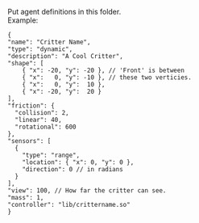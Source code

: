 Put agent definitions in this folder.<br>
Example:

    {
    "name": "Critter Name",
    "type": "dynamic",
    "description": "A Cool Critter",
    "shape": [
        { "x": -20, "y": -20 }, // 'Front' is between
        { "x":   0, "y": -10 }, // these two verticies.
        { "x":   0, "y":  10 },
        { "x": -20, "y":  20 }
    ],
    "friction": {
      "collision": 2,
      "linear": 40,
      "rotational": 600
    },
    "sensors": [
      {
        "type": "range",
        "location": { "x": 0, "y": 0 },
        "direction": 0 // in radians
      }
    ],
    "view": 100, // How far the critter can see. 
    "mass": 1,    
    "controller": "lib/crittername.so"
    }